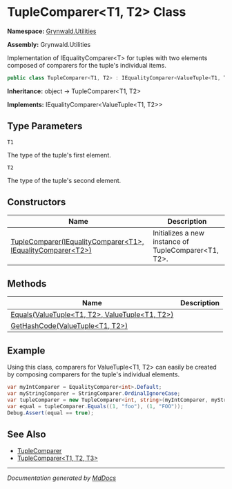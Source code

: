﻿# TupleComparer\<T1, T2\> Class

**Namespace:** [Grynwald.Utilities](../index.md)

**Assembly:** Grynwald.Utilities

Implementation of IEqualityComparer\<T\> for tuples with two elements composed of comparers for the tuple's individual items.

```csharp
public class TupleComparer<T1, T2> : IEqualityComparer<ValueTuple<T1, T2>>
```

**Inheritance:** object → TupleComparer\<T1, T2\>

**Implements:** IEqualityComparer\<ValueTuple\<T1, T2\>\>

## Type Parameters

`T1`

The type of the tuple's first element.

`T2`

The type of the tuple's second element.

## Constructors

| Name                                                                                     | Description                                            |
| ---------------------------------------------------------------------------------------- | ------------------------------------------------------ |
| [TupleComparer(IEqualityComparer\<T1\>, IEqualityComparer\<T2\>)](constructors/index.md) | Initializes a new instance of TupleComparer\<T1, T2\>. |

## Methods

| Name                                                                    | Description |
| ----------------------------------------------------------------------- | ----------- |
| [Equals(ValueTuple\<T1, T2\>, ValueTuple\<T1, T2\>)](methods/Equals.md) |             |
| [GetHashCode(ValueTuple\<T1, T2\>)](methods/GetHashCode.md)             |             |

## Example

Using this class, comparers for ValueTuple\<T1, T2\> can easily be created by composing comparers for the tuple's individual elements.

```csharp
var myIntComparer = EqualityComparer<int>.Default;
var myStringComparer = StringComparer.OrdinalIgnoreCase;
var tupleComparer = new TupleComparer<int, string>(myIntComparer, myStringComparer);
var equal = tupleComparer.Equals((1, "foo"), (1, "FOO"));
Debug.Assert(equal == true);
```

## See Also

- [TupleComparer](../TupleComparer/index.md)
- [TupleComparer\<T1, T2, T3\>](../TupleComparer-3/index.md)

___

*Documentation generated by [MdDocs](https://github.com/ap0llo/mddocs)*
